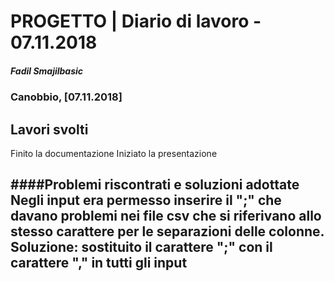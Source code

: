 # PROGETTO | Diario di lavoro - 07.11.2018
##### Fadil Smajilbasic
### Canobbio, [07.11.2018]

## Lavori svolti
Finito la documentazione
Iniziato la presentazione

####Problemi riscontrati e soluzioni adottate
Negli input era permesso inserire il ";" che davano problemi nei file csv che si riferivano allo stesso carattere per le separazioni delle colonne.
Soluzione: sostituito il carattere ";" con il carattere "," in tutti gli input
---
<!-- ####Punto della situazione rispetto alla pianificazione -->

<!-- ####Programma di massima per la prossima giornata di lavoro -->